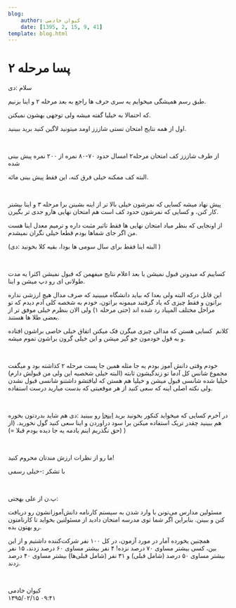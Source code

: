```yaml
---
blog:
    author: کیوان خادمی
    date: [1395, 2, 15, 9, 41]
template: blog.html
---
```

# پسا مرحله ۲

<div class="cnt">
<p>سلام :دی</p>
<p>طبق رسم همیشگی میخوایم یه سری حرف ها راجع به بعد مرحله ۲ و اینا بزنیم.</p>
<p>که احتمالا به خیلیا گفته میشه ولی توجهی بهشون نمیکنن.</p>
<p>اول از همه نتایج امتحان تستی شاززز اومد میتونید لاگین کنید برید ببینید.</p>
<p><br/></p>
<p>از طرف شاززز کف امتحان مرحله۲ امسال حدود ۷۰-۸۰ نمره از ۲۰۰ نمره پیش بینی شده</p>
<p>البته کف ممکنه خیلی فرق کنه، این فقط پیش بینی مائه.</p>
<p><br/></p>
<p>پیش نهاد میشه کسایی که نمرشون خیلی بالا تر از اینه بشینن برا مرحله ۳ و اینا بیشتر کار کنن، و کسایی که نمرشون حدود کف است هم امتحان نهایی هارو جدی تر بگیرن.</p>
<p>از اونجایی که بنظر میاد امتحان نهایی ها فقط تاثیر مثبت داره و ترمیم معدل اینا هست من اگر جای شماها بودم قطعا خیلی نگران نمیشدم.</p>
<p>(البته اینا فقط برای سال سومی ها بودا، بقیه کلا بخونید :دی‌‌ )</p>
<p><br/></p>
<p>کساییم که میدونن قبول نمیشن یا بعد اعلام نتایج میفهمن که قبول نمیشن اکثرا یه مدت طولانی ای رو دپ میشن و اینا.</p>
<p>این قابل درکه البته ولی بعدا که بیاید دانشگاه میبینید که صرف مدال هیچ ارزشی نداره براتون و فقط چیزی که یاد گرفتید میمونه براتون، خودم به شخصه کلی آدم دیدم که تو مراحل مختلف المپیاد رد شده اند (حتی مرحله ۱) ولی الان بنظرم خیلی موفق تر از بعضی طلا ها هستند.</p>
<p>کلانم  کسایی هستن که مدالی چیزی میگرن فک میکنن اتفاق خیلی خاصی براشون افتاده و به قول خودمون جو گیر میشن و این خیلی گرون براشون تموم میشه.</p>
<p><br/></p>
<p>خودم وقتی دانش آموز بودم یه جا مثله همین جا پست مرحله ۲ کذاشته بود و میگفت مجموع شانس کل آدما تو زندگیشون ثابته (البته خیلی شخصیه این ولی من قبولش دارم) خیلیا شده شانسی قبول میشن و خیلیا هم هستن که لیاقتشو داشتنو شانسی قبول نشدن ولی نکته اصلی اینه که سعی کنید از هر موقعیتی که بدست میارید درست استفاده.</p>
<p><br/></p>
<p>در آخرم کسایی که میخواید کنکور بخونید برید <a href="http://konkur.in/" target="_blank">اینجا</a> رو ببینید :دی هم شاید بدردتون بخوره هم ببینید چقدر تریک استفاده میکنن برا سود دراوردن و اینا سعی کنید گول نخورید. (از حق نگذریم اینم یادمه یه جا دیده بودم قبلا =)) )</p>
<p><br/></p>
<p>ما رو از نظرات ارزش مندتان محروم کنید!</p>
<p>با تشکر :-خیلی رسمی</p>
<p><br/></p>
<p>پ.ن از علی بهجتی:</p>
<p>مسئولین مدارس می‌تونن با وارد شدن به سیستم کارنامه دانش‌آموزانشون رو دریافت کنن و ببینن. بنابراین اگر شما توی مدرسه امتحان دادید از مسئولتین بخواید تا کارنامتون رو بهتون بده.</p>
<p>همچنین یخورده آمار در مورد آزمون، در کل ۱۰۰ نفر شرکت‌کننده داشتیم و از این بین، کسی بیشتر مساوی ۷۰ درصد نزده! ۴ نفر بیشتر مساوی ۶۰ درصد زدند، ۱۵ نفر بیشتر مساوی ۵۰ درصد (شامل قبلی‌) و ۳۱ نفر (شامل قبلی‌ها) بیشتر مساوی ۴۰ درصد زدند. </p>
<p><br/></p>
</div>

<div class="blog-info">
    <div class="blog-author">کیوان خادمی</div>
    <div class="blog-date">۱۳۹۵/۰۲/۱۵ ۰۹:۴۱</div>
</div>

